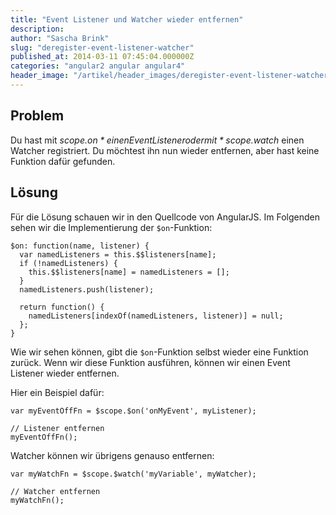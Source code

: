 ```yaml
---
title: "Event Listener und Watcher wieder entfernen"
description: 
author: "Sascha Brink"
slug: "deregister-event-listener-watcher"
published_at: 2014-03-11 07:45:04.000000Z
categories: "angular2 angular angular4"
header_image: "/artikel/header_images/deregister-event-listener-watcher.jpg"
---
```


## Problem

Du hast mit *scope.$on* einen Event Listener oder mit *scope.$watch* einen Watcher registriert. Du möchtest ihn nun wieder entfernen, aber hast keine Funktion dafür gefunden.

## Lösung

Für die Lösung schauen wir in den Quellcode von AngularJS. Im Folgenden sehen wir die Implementierung der `$on`-Funktion:

    $on: function(name, listener) {
      var namedListeners = this.$$listeners[name];
      if (!namedListeners) {
        this.$$listeners[name] = namedListeners = [];
      }
      namedListeners.push(listener);
    
      return function() {
        namedListeners[indexOf(namedListeners, listener)] = null;
      };
    }
    

Wie wir sehen können, gibt die `$on`-Funktion selbst wieder eine Funktion zurück. Wenn wir diese Funktion ausführen, können wir einen Event Listener wieder entfernen.

Hier ein Beispiel dafür:

    var myEventOffFn = $scope.$on('onMyEvent', myListener);
    
    // Listener entfernen
    myEventOffFn();
    

Watcher können wir übrigens genauso entfernen:

    var myWatchFn = $scope.$watch('myVariable', myWatcher);
    
    // Watcher entfernen
    myWatchFn(); 